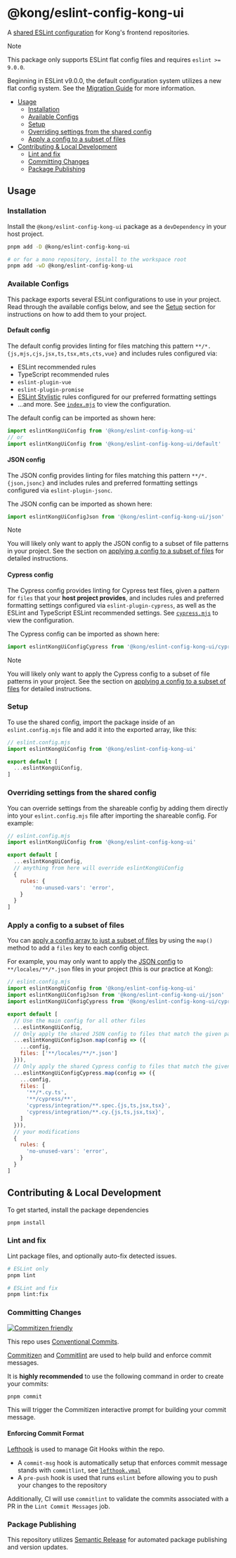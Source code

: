 # @kong/eslint-config-kong-ui

A [shared ESLint configuration](https://eslint.org/docs/latest/extend/shareable-configs) for Kong's frontend repositories.

> [!Note]
> This package only supports ESLint flat config files and requires `eslint >= 9.0.0`.
>
> Beginning in ESLint v9.0.0, the default configuration system utilizes a new flat config system. See the [Migration Guide](https://eslint.org/docs/latest/extend/plugin-migration-flat-config) for more information.

- [Usage](#usage)
  - [Installation](#installation)
  - [Available Configs](#available-configs)
  - [Setup](#setup)
  - [Overriding settings from the shared config](#overriding-settings-from-the-shared-config)
  - [Apply a config to a subset of files](#apply-a-config-to-a-subset-of-files)
- [Contributing \& Local Development](#contributing--local-development)
  - [Lint and fix](#lint-and-fix)
  - [Committing Changes](#committing-changes)
  - [Package Publishing](#package-publishing)

## Usage

### Installation

Install the `@kong/eslint-config-kong-ui` package as a `devDependency` in your host project.

```sh
pnpm add -D @kong/eslint-config-kong-ui

# or for a mono repository, install to the workspace root
pnpm add -wD @kong/eslint-config-kong-ui
```

### Available Configs

This package exports several ESLint configurations to use in your project. Read through the available configs below, and see the [Setup](#setup) section for instructions on how to add them to your project.

#### Default config

The default config provides linting for files matching this pattern `**/*.{js,mjs,cjs,jsx,ts,tsx,mts,cts,vue}` and includes rules configured via:

- ESLint recommended rules
- TypeScript recommended rules
- `eslint-plugin-vue`
- `eslint-plugin-promise`
- [ESLint Stylistic](https://eslint.style/) rules configured for our preferred formatting settings
- ...and more. See [`index.mjs`](./configs/index.mjs) to view the configuration.

The default config can be imported as shown here:

```javascript
import eslintKongUiConfig from '@kong/eslint-config-kong-ui'
// or
import eslintKongUiConfig from '@kong/eslint-config-kong-ui/default'
```

#### JSON config

The JSON config provides linting for files matching this pattern `**/*.{json,jsonc}` and includes rules and preferred formatting settings configured via `eslint-plugin-jsonc`.

The JSON config can be imported as shown here:

```javascript
import eslintKongUiConfigJson from '@kong/eslint-config-kong-ui/json'
```

> [!Note]
> You will likely only want to apply the JSON config to a subset of file patterns in your project. See the section on [applying a config to a subset of files](#apply-a-config-to-a-subset-of-files) for detailed instructions.

#### Cypress config

The Cypress config provides linting for Cypress test files, given a pattern for `files` that your **host project provides**, and includes rules and preferred formatting settings configured via `eslint-plugin-cypress`, as well as the ESLint and TypeScript ESLint recommended settings. See [`cypress.mjs`](./configs/cypress.mjs) to view the configuration.

The Cypress config can be imported as shown here:

```javascript
import eslintKongUiConfigCypress from '@kong/eslint-config-kong-ui/cypress'
```

> [!Note]
> You will likely only want to apply the Cypress config to a subset of file patterns in your project. See the section on [applying a config to a subset of files](#apply-a-config-to-a-subset-of-files) for detailed instructions.

### Setup

To use the shared config, import the package inside of an `eslint.config.mjs` file and add it into the exported array, like this:

```javascript
// eslint.config.mjs
import eslintKongUiConfig from '@kong/eslint-config-kong-ui'

export default [
  ...eslintKongUiConfig,
]
```

### Overriding settings from the shared config

You can override settings from the shareable config by adding them directly into your `eslint.config.mjs` file after importing the shareable config. For example:

```javascript
// eslint.config.mjs
import eslintKongUiConfig from '@kong/eslint-config-kong-ui'

export default [
  ...eslintKongUiConfig,
  // anything from here will override eslintKongUiConfig
  {
    rules: {
        'no-unused-vars': 'error',
    }
  }
]
```

### Apply a config to a subset of files

You can [apply a config array to just a subset of files](https://eslint.org/docs/latest/use/configure/combine-configs#apply-a-config-object-to-a-subset-of-files) by using the `map()` method to add a `files` key to each config object.

For example, you may only want to apply the [JSON config](#json-config) to `**/locales/**/*.json` files in your project (this is our practice at Kong):

```javascript
// eslint.config.mjs
import eslintKongUiConfig from '@kong/eslint-config-kong-ui'
import eslintKongUiConfigJson from '@kong/eslint-config-kong-ui/json'
import eslintKongUiConfigCypress from '@kong/eslint-config-kong-ui/cypress'

export default [
  // Use the main config for all other files
  ...eslintKongUiConfig,
  // Only apply the shared JSON config to files that match the given pattern
  ...eslintKongUiConfigJson.map(config => ({
    ...config,
    files: ['**/locales/**/*.json']
  })),
  // Only apply the shared Cypress config to files that match the given pattern
  ...eslintKongUiConfigCypress.map(config => ({
    ...config,
    files: [
      '**/*.cy.ts',
      '**/cypress/**',
      'cypress/integration/**.spec.{js,ts,jsx,tsx}',
      'cypress/integration/**.cy.{js,ts,jsx,tsx}',
    ]
  })),
  // your modifications
  {
    rules: {
      'no-unused-vars': 'error',
    }
  }
]
```

## Contributing & Local Development

To get started, install the package dependencies

```sh
pnpm install
```

### Lint and fix

Lint package files, and optionally auto-fix detected issues.

```sh
# ESLint only
pnpm lint

# ESLint and fix
pnpm lint:fix
```

### Committing Changes

[![Commitizen friendly](https://img.shields.io/badge/commitizen-friendly-brightgreen.svg)](http://commitizen.github.io/cz-cli/)

This repo uses [Conventional Commits](https://www.conventionalcommits.org/en/v1.0.0/).

[Commitizen](https://github.com/commitizen/cz-cli) and [Commitlint](https://github.com/conventional-changelog/commitlint) are used to help build and enforce commit messages.

It is **highly recommended** to use the following command in order to create your commits:

```sh
pnpm commit
```

This will trigger the Commitizen interactive prompt for building your commit message.

#### Enforcing Commit Format

[Lefthook](https://github.com/evilmartians/lefthook) is used to manage Git Hooks within the repo.

- A `commit-msg` hook is automatically setup that enforces commit message stands with `commitlint`, see [`lefthook.ymal`](./lefthook.yaml)
- A `pre-push` hook is used that runs `eslint` before allowing you to push your changes to the repository

Additionally, CI will use `commitlint` to validate the commits associated with a PR in the `Lint Commit Messages` job.

### Package Publishing

This repository utilizes [Semantic Release](https://github.com/semantic-release/semantic-release) for automated package publishing and version updates.
